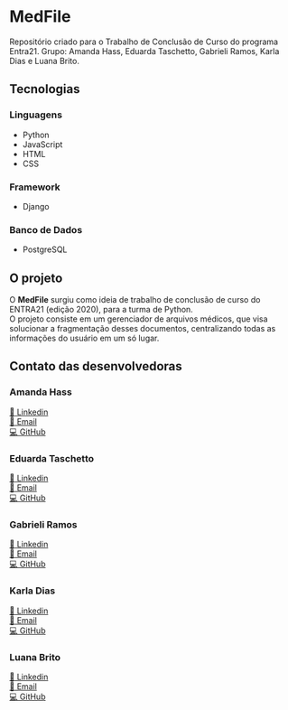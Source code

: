 # MedFile

Repositório criado para o Trabalho de Conclusão de Curso do programa Entra21. Grupo: Amanda Hass, Eduarda Taschetto, Gabrieli Ramos, Karla Dias e Luana Brito.

## Tecnologias

### Linguagens
- Python
- JavaScript
- HTML
- CSS

### Framework
- Django

### Banco de Dados
- PostgreSQL

## O projeto
O <b>MedFile</b> surgiu como ideia de trabalho de conclusão de curso do ENTRA21 (edição 2020), para a turma de Python. 
<br>
O projeto consiste em um gerenciador de arquivos médicos, que visa solucionar a fragmentação desses documentos, centralizando todas as informações do usuário em um só lugar.

## Contato das desenvolvedoras
### Amanda Hass
<a target="_blank" href="https://www.linkedin.com/in/amanda-rafaela-hass-28b92819b/"> 🔗 Linkedin </a> 
<br>
<a target="_blank" href="mailto:amandahass02@gmail.com"> 📧 Email </a> 
<br>
<a target="_blank" href="https://github.com/AmandaRH07"> 💻 GitHub </a> 

### Eduarda Taschetto
<a target="_blank" href="https://www.linkedin.com/in/eduardataschetto-21a798196/"> 🔗 Linkedin </a> 
<br>
<a target="_blank" href="mailto:eduardataschettob@gmail.com"> 📧 Email </a> 
<br>
<a target="_blank" href="https://github.com/eduardataschetto"> 💻 GitHub </a> 

### Gabrieli Ramos
<a target="_blank" href="https://www.linkedin.com/in/gabrieli-fernanda-ramos-a593151bb/"> 🔗 Linkedin </a> 
<br>
<a target="_blank" href="mailto:gabrieliramos78@gmail.com"> 📧 Email </a> 
<br>
<a target="_blank" href="https://github.com/GabrieliRamos"> 💻 GitHub </a> 

### Karla Dias
<a target="_blank" href="https://www.linkedin.com/in/karla-polla-dias-65ab2b1ba/"> 🔗 Linkedin </a> 
<br>
<a target="_blank" href="mailto:karlapollad@gmail.com"> 📧 Email </a> 
<br>
<a target="_blank" href="https://github.com/KarlaDiass"> 💻 GitHub </a> 

### Luana Brito
<a target="_blank" href="https://www.linkedin.com/in/luana-matos-brito-sales-4253871b9/"> 🔗 Linkedin </a> 
<br>
<a target="_blank" href="mailto:luanabritoms@gmail.com"> 📧 Email </a> 
<br>
<a target="_blank" href="https://github.com/aka-luana"> 💻 GitHub </a> 
